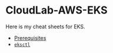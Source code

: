 # CloudLab-AWS-EKS

Here is my cheat sheets for EKS.

- [Prerequisites](./prerequisites.md)
- [`eksctl`](./eksctl#readme)
